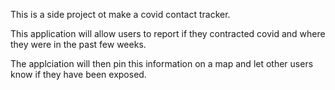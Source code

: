 This is a side project ot make a covid contact tracker.

This application will allow users to report if they contracted covid and where they were in the past few weeks.

The applciation will then pin this information on a map and let other users know if they have been exposed.